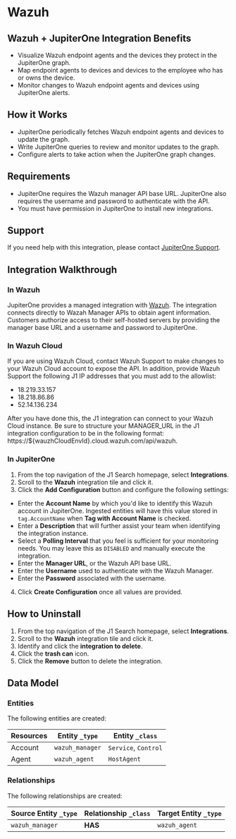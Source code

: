 # Wazuh

## Wazuh + JupiterOne Integration Benefits

- Visualize Wazuh endpoint agents and the devices they protect in the JupiterOne
  graph.
- Map endpoint agents to devices and devices to the employee who has or owns the
  device.
- Monitor changes to Wazuh endpoint agents and devices using JupiterOne alerts.

## How it Works

- JupiterOne periodically fetches Wazuh endpoint agents and devices to update
  the graph.
- Write JupiterOne queries to review and monitor updates to the graph.
- Configure alerts to take action when the JupiterOne graph changes.

## Requirements

- JupiterOne requires the Wazuh manager API base URL. JupiterOne also requires
  the username and password to authenticate with the API.
- You must have permission in JupiterOne to install new integrations.

## Support

If you need help with this integration, please contact
[JupiterOne Support](https://support.jupiterone.io).

## Integration Walkthrough

### In Wazuh

JupiterOne provides a managed integration with [Wazuh][1]. The integration
connects directly to Wazah Manager APIs to obtain agent information. Customers
authorize access to their self-hosted servers by providing the manager base URL
and a username and password to JupiterOne.

### In Wazuh Cloud

If you are using Wazuh Cloud, contact Wazuh Support to make changes to your Wazuh 
Cloud account to expose the API. In addition, provide Wazuh Support the following
J1 IP addresses that you must add to the allowlist:
- 18.219.33.157
- 18.218.86.86
- 52.14.136.234

After you have done this, the J1 integration can connect to your Wazuh Cloud instance. 
Be sure to structure your MANAGER_URL in the J1 integration configuration to be in the 
following format: https://${wauzhCloudEnvId}.cloud.wazuh.com/api/wazuh.

### In JupiterOne

1. From the top navigation of the J1 Search homepage, select **Integrations**.
2. Scroll to the **Wazuh** integration tile and click it.
3. Click the **Add Configuration** button and configure the following settings:

- Enter the **Account Name** by which you'd like to identify this Wazuh account
  in JupiterOne. Ingested entities will have this value stored in
  `tag.AccountName` when **Tag with Account Name** is checked.
- Enter a **Description** that will further assist your team when identifying
  the integration instance.
- Select a **Polling Interval** that you feel is sufficient for your monitoring
  needs. You may leave this as `DISABLED` and manually execute the integration.
- Enter the **Manager URL**, or the Wazuh API base URL.
- Enter the **Username** used to authenticate with the Wazuh Manager.
- Enter the **Password** associated with the username.

4. Click **Create Configuration** once all values are provided.

## How to Uninstall

1. From the top navigation of the J1 Search homepage, select **Integrations**.
2. Scroll to the **Wazuh** integration tile and click it.
3. Identify and click the **integration to delete**.
4. Click the **trash can** icon.
5. Click the **Remove** button to delete the integration.

<!-- {J1_DOCUMENTATION_MARKER_START} -->
<!--
********************************************************************************
NOTE: ALL OF THE FOLLOWING DOCUMENTATION IS GENERATED USING THE
"j1-integration document" COMMAND. DO NOT EDIT BY HAND! PLEASE SEE THE DEVELOPER
DOCUMENTATION FOR USAGE INFORMATION:

https://github.com/JupiterOne/sdk/blob/main/docs/integrations/development.md
********************************************************************************
-->

## Data Model

### Entities

The following entities are created:

| Resources | Entity `_type`  | Entity `_class`      |
| --------- | --------------- | -------------------- |
| Account   | `wazuh_manager` | `Service`, `Control` |
| Agent     | `wazuh_agent`   | `HostAgent`          |

### Relationships

The following relationships are created:

| Source Entity `_type` | Relationship `_class` | Target Entity `_type` |
| --------------------- | --------------------- | --------------------- |
| `wazuh_manager`       | **HAS**               | `wazuh_agent`         |

<!--
********************************************************************************
END OF GENERATED DOCUMENTATION AFTER BELOW MARKER
********************************************************************************
-->
<!-- {J1_DOCUMENTATION_MARKER_END} -->

[1]: https://wazuh.com
